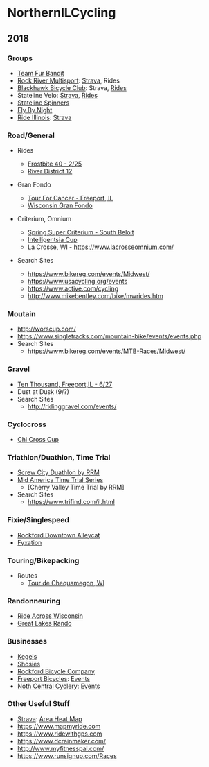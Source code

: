 # NorthernILCycling

## 2018

### Groups
* [Team Fur Bandit](http://teamfurbandit.org/) 
* [Rock River Multisport](http://rockrivermultisport.com/): [Strava](https://www.strava.com/clubs/rock-river-multisport), Rides
* [Blackhawk Bicycle Club](http://blackhawkbicycleclub.org/): Strava, [Rides](http://blackhawkbicycleclub.org/content.aspx?page_id=22&club_id=320178&module_id=145223)
* Stateline Velo: [Strava](https://www.strava.com/clubs/statelinevelo), [Rides](https://docs.google.com/spreadsheets/d/1f2_TuvNMMXEgF7hJOttXkxBkI6hE3lqPoBQy-rwfwrg/edit#gid=0)
* [Stateline Spinners](http://www.statelinespinners.com/)
* [Fly By Night](https://www.flybynightrockford.com/)
* [Ride Illinois](https://www.rideillinois.org): [Strava](https://www.strava.com/clubs/rideillinois)

### Road/General
* Rides
  * [Frostbite 40 - 2/25](http://www.freeportbicycles.com/freeport-bicycle-company-events/2018/2/25/frostbite-40)
  * [River District 12](http://www.riverdistrict12.com/)
* Gran Fondo
   * [Tour For Cancer - Freeport, IL](http://www.tourforcancer.org/)
   * [Wisconsin Gran Fondo](https://www.wisconsingranfondo.com)
* Criterium, Omnium
    * [Spring Super Criterium - South Beloit](http://burnhamracing.org/)
    * [Intelligentsia Cup](http://intelligentsiacup.com/)
    * La Crosse, WI - https://www.lacrosseomnium.com/

* Search Sites
    * https://www.bikereg.com/events/Midwest/
    * https://www.usacycling.org/events
    * https://www.active.com/cycling
    * http://www.mikebentley.com/bike/mwrides.htm
    
### Moutain 
* http://worscup.com/
* https://www.singletracks.com/mountain-bike/events/events.php
* Search Sites
    * https://www.bikereg.com/events/MTB-Races/Midwest/

### Gravel
* [Ten Thousand, Freeport,IL - 6/27](http://www.freeportbicycles.com/freeport-bicycle-company-events/2018/5/27/ten-thousand)
* Dust at Dusk (9/?)
* Search Sites
    * http://ridinggravel.com/events/

### Cyclocross
* [Chi Cross Cup](http://chicrosscup.com/)

### Triathlon/Duathlon, Time Trial
* [Screw City Duathlon by RRM](https://runsignup.com/Race/IL/LovesPark/ScrewCityDuathlon)
* [Mid America Time Trial Series](http://www.midamericatimetrialseries.com/)
    * [Cherry Valley Time Trial by RRM]
* Search Sites    
    * https://www.trifind.com/il.html
### Fixie/Singlespeed
* [Rockford Downtown Alleycat](https://www.flybynightrockford.com/)
* [Fyxation](http://www.fyxationopen.com/)
### Touring/Bikepacking
* Routes
  * [Tour de Chequamegon, WI](http://www.bikepacking.com/routes/tour-de-chequamegon-wisconsin/)

### Randonneuring
* [Ride Across Wisconsin](http://wisconsinbikefed.org/rides/ride-across-wisconsin/)
* [Great Lakes Rando](http://www.greatlakesrando.org/our-calendar/current-events)

### Businesses
* [Kegels](http://kegelsbikes.com/)
* [Shosies](https://shosiescyclery.com/)
* [Rockford Bicycle Company](https://rockfordbikes.com/)
* [Freeport Bicycles](http://www.freeportbicycles.com/): [Events](http://www.freeportbicycles.com/freeport-bicycle-company-events)
* [Noth Central Cyclery](https://www.northcentralcyclery.com/): [Events](https://www.northcentralcyclery.com/articles/rides-and-events-pg37.htm)

### Other Useful Stuff
* [Strava](https://www.Strava.com): [Area Heat Map](https://labs.strava.com/heatmap/#9.00/-89.32587/42.41616/hot/all)
* https://www.mapmyride.com
* https://www.ridewithgps.com 
* https://www.dcrainmaker.com/
* http://www.myfitnesspal.com/
* https://www.runsignup.com/Races
